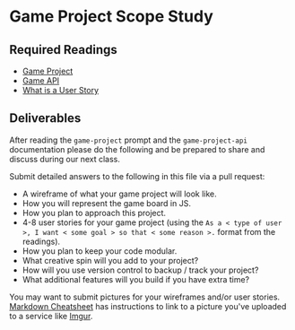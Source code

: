 # Game Project Scope Study

## Required Readings

- [Game Project](https://git.generalassemb.ly/ga-wdi-boston/game-project)
- [Game API](https://git.generalassemb.ly/ga-wdi-boston/game-project-api)
- [What is a User Story](https://www.mountaingoatsoftware.com/agile/user-stories)

## Deliverables

After reading the `game-project` prompt and the `game-project-api` documentation
please do the following and be prepared to share and discuss during our next
class.

Submit detailed answers to the following in this file via a pull request:

- A wireframe of what your game project will look like.
- How you will represent the game board in JS.
- How you plan to approach this project.
- 4-8 user stories for your game project 
(using the `As a < type of user >, I want < some goal > so that < some reason >.`
format from the readings).
- How you plan to keep your code modular.
- What creative spin will you add to your project?
- How will you use version control to backup / track your project?
- What additional features will you build if you have extra time?

You may want to submit pictures for your wireframes and/or user stories.
[Markdown Cheatsheet](https://github.com/adam-p/markdown-here/wiki/Markdown-Cheatsheet)
has instructions to link to a picture you've uploaded to a service like [Imgur](http://imgur.com/).
